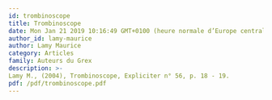 ```yaml
---
id: trombinoscope
title: Trombinoscope
date: Mon Jan 21 2019 10:16:49 GMT+0100 (heure normale d’Europe centrale)
author_id: lamy-maurice
author: Lamy Maurice
category: Articles
family: Auteurs du Grex
description: >-
Lamy M., (2004), Trombinoscope, Expliciter n° 56, p. 18 - 19. 
pdf: /pdf/trombinoscope.pdf
---
```

